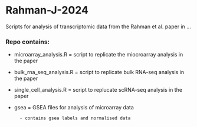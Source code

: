 # Rahman-J-2024
Scripts for analysis of transcriptomic data from the Rahman et al. paper in ...

### Repo contains:
- microarray_analysis.R = script to replicate the miocroarray analysis in the paper
- bulk_rna_seq_analysis.R = script to replicate bulk RNA-seq analysis in the paper
- single_cell_analysis.R = script to replucate scRNA-seq analysis in the paper
- gsea = GSEA files for analysis of microarray data

        - contains gsea labels and normalised data
